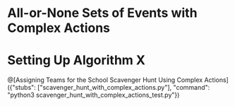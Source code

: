 # All-or-None Sets of Events with Complex Actions

# Setting Up Algorithm X



@[Assigning Teams for the School Scavenger Hunt Using Complex Actions]({"stubs": ["scavenger_hunt_with_complex_actions.py"], "command": "python3 scavenger_hunt_with_complex_actions_test.py"})

